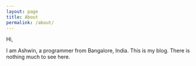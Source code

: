 ```yaml
---
layout: page
title: About
permalink: /about/
---
```


Hi,

I am Ashwin, a programmer from Bangalore, India.
This is my blog. 
There is nothing much to see here.



